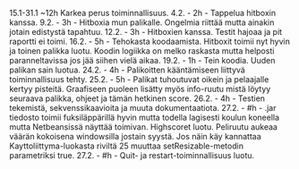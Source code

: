 15.1-31.1 ~12h Karkea perus toiminnallisuus.
4.2.  - 2h - Tappelua hitboxin kanssa.
9.2.  - 3h - Hitboxia mun palikalle. Ongelmia riittää mutta ainakin jotain edistystä tapahtuu.
12.2. - 3h - Hitboxien kanssa. Testit hajoaa ja pit raportti ei toimi.
16.2. - 5h - Tehokasta koodaamista. Hitboxit toimii nyt hyvin ja toinen palikka luotu. Koodin logiikka on melko raskasta mutta helposti paranneltavissa jos jää siihen vielä aikaa.
19.2. - 1h - Tein koodia. Uuden palikan sain luotua.
24.2. - 4h - Palikoitten kääntämiseen liittyvä toiminnallisuus tehty.
25.2. - 5h - Palikat tuhoutuvat oikein ja pelaajalle kertyy pisteitä. Graafiseen puoleen lisätty myös info-ruutu mistä löytyy seuraava palikka, ohjeet ja tämän hetkinen score.
26.2. - 4h - Testien tekemistä, sekvenssikaavioita ja muuta dokumentaatiota.
27.2. - #h - .jar tiedosto toimii fuksiläppärillä hyvin mutta todella lagisesti koulun koneella mutta Netbeansissä näyttää toimivan. Highscoret luotu. Peliruutu aukeaa väärän kokoisena windowsilla jostain syystä. Jos näin käy kannattaa Kayttoliittyma-luokasta riviltä 25 muuttaa setResizable-metodin parametriksi true.
27.2. - #h - Quit- ja restart-toiminnallisuus luotu.
